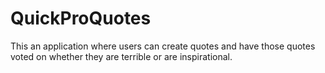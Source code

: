 # QuickProQuotes

This an application where users can create quotes and have those quotes voted on whether they are terrible or are inspirational.

